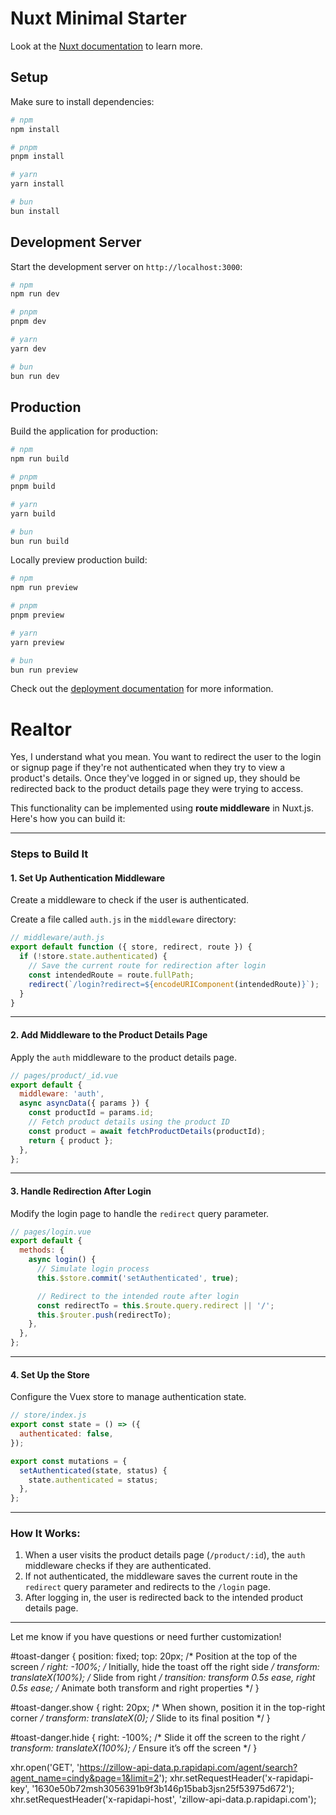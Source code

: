 # Nuxt Minimal Starter

Look at the [Nuxt documentation](https://nuxt.com/docs/getting-started/introduction) to learn more.

## Setup

Make sure to install dependencies:

```bash
# npm
npm install

# pnpm
pnpm install

# yarn
yarn install

# bun
bun install
```

## Development Server

Start the development server on `http://localhost:3000`:

```bash
# npm
npm run dev

# pnpm
pnpm dev

# yarn
yarn dev

# bun
bun run dev
```

## Production

Build the application for production:

```bash
# npm
npm run build

# pnpm
pnpm build

# yarn
yarn build

# bun
bun run build
```

Locally preview production build:

```bash
# npm
npm run preview

# pnpm
pnpm preview

# yarn
yarn preview

# bun
bun run preview
```

Check out the [deployment documentation](https://nuxt.com/docs/getting-started/deployment) for more information.
# Realtor











Yes, I understand what you mean. You want to redirect the user to the login or signup page if they're not authenticated when they try to view a product's details. Once they've logged in or signed up, they should be redirected back to the product details page they were trying to access.

This functionality can be implemented using **route middleware** in Nuxt.js. Here's how you can build it:

---

### Steps to Build It

#### 1. **Set Up Authentication Middleware**
Create a middleware to check if the user is authenticated.

Create a file called `auth.js` in the `middleware` directory:

```javascript
// middleware/auth.js
export default function ({ store, redirect, route }) {
  if (!store.state.authenticated) {
    // Save the current route for redirection after login
    const intendedRoute = route.fullPath;
    redirect(`/login?redirect=${encodeURIComponent(intendedRoute)}`);
  }
}
```

---

#### 2. **Add Middleware to the Product Details Page**
Apply the `auth` middleware to the product details page.

```javascript
// pages/product/_id.vue
export default {
  middleware: 'auth',
  async asyncData({ params }) {
    const productId = params.id;
    // Fetch product details using the product ID
    const product = await fetchProductDetails(productId);
    return { product };
  },
};
```

---

#### 3. **Handle Redirection After Login**
Modify the login page to handle the `redirect` query parameter.

```javascript
// pages/login.vue
export default {
  methods: {
    async login() {
      // Simulate login process
      this.$store.commit('setAuthenticated', true);

      // Redirect to the intended route after login
      const redirectTo = this.$route.query.redirect || '/';
      this.$router.push(redirectTo);
    },
  },
};
```

---

#### 4. **Set Up the Store**
Configure the Vuex store to manage authentication state.

```javascript
// store/index.js
export const state = () => ({
  authenticated: false,
});

export const mutations = {
  setAuthenticated(state, status) {
    state.authenticated = status;
  },
};
```

---

### How It Works:
1. When a user visits the product details page (`/product/:id`), the `auth` middleware checks if they are authenticated.
2. If not authenticated, the middleware saves the current route in the `redirect` query parameter and redirects to the `/login` page.
3. After logging in, the user is redirected back to the intended product details page.

---

Let me know if you have questions or need further customization!







#toast-danger {
  position: fixed;
  top: 20px; /* Position at the top of the screen */
  right: -100%; /* Initially, hide the toast off the right side */
  transform: translateX(100%); /* Slide from right */
  transition: transform 0.5s ease, right 0.5s ease; /* Animate both transform and right properties */
}

#toast-danger.show {
  right: 20px; /* When shown, position it in the top-right corner */
  transform: translateX(0); /* Slide to its final position */
}

#toast-danger.hide {
  right: -100%; /* Slide it off the screen to the right */
  transform: translateX(100%); /* Ensure it’s off the screen */
}



xhr.open('GET', 'https://zillow-api-data.p.rapidapi.com/agent/search?agent_name=cindy&page=1&limit=2');
xhr.setRequestHeader('x-rapidapi-key', '1630e50b72msh3056391b9f3b146p15bab3jsn25f53975d672');
xhr.setRequestHeader('x-rapidapi-host', 'zillow-api-data.p.rapidapi.com');